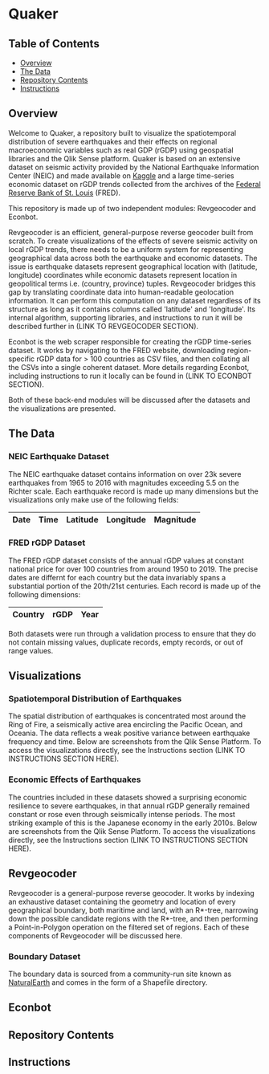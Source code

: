 # Quaker

## Table of Contents
- [Overview](#overview)
- [The Data](#the-data)
- [Repository Contents](#repository-contents)
- [Instructions](#instructions)

## Overview
Welcome to Quaker, a repository built to visualize the spatiotemporal distribution of severe earthquakes and their effects on regional macroeconomic variables such as real GDP (rGDP) using geospatial libraries and the Qlik Sense platform. Quaker is based on an extensive dataset on seismic activity provided by the National Earthquake Information Center (NEIC) and made available on [Kaggle](https://www.kaggle.com/datasets/usgs/earthquake-database) and a large time-series economic dataset on rGDP trends collected from the archives of the [Federal Reserve Bank of St. Louis](https://fred.stlouisfed.org/) (FRED). 

This repository is made up of two independent modules: Revgeocoder and Econbot. 

Revgeocoder is an efficient, general-purpose reverse geocoder built from scratch. To create visualizations of the effects of severe seismic activity on local rGDP trends, there needs to be a uniform system for representing geographical data across both the earthquake and economic datasets. The issue is earthquake datasets represent geographical location with (latitude, longitude) coordinates while economic datasets represent location in geopolitical terms i.e. (country, province) tuples. Revgeocoder bridges this gap by translating coordinate data into human-readable geolocation information. It can perform this computation on any dataset regardless of its structure as long as it contains columns called 'latitude' and 'longitude'. Its internal algorithm, supporting libraries, and instructions to run it will be described further in (LINK TO REVGEOCODER SECTION).

Econbot is the web scraper responsible for creating the rGDP time-series dataset. It works by navigating to the FRED website, downloading region-specific rGDP data for > 100 countries as CSV files, and then collating all the CSVs into a single coherent dataset. More details regarding Econbot, including instructions to run it locally can be found in (LINK TO ECONBOT SECTION).

Both of these back-end modules will be discussed after the datasets and the visualizations are presented.


## The Data

### NEIC Earthquake Dataset
The NEIC earthquake dataset contains information on over 23k severe earthquakes from 1965 to 2016 with magnitudes exceeding 5.5 on the Richter scale. Each earthquake record is made up many dimensions but the visualizations only make use of the following fields:

| Date | Time | Latitude | Longitude | Magnitude |
| ---- | ---- | -------- | --------- | --------- |


### FRED rGDP Dataset
The FRED rGDP dataset consists of the annual rGDP values at constant national price for over 100 countries from around 1950 to 2019. The precise dates are differnt for each country but the data invariably spans a substantial portion of the 20th/21st centuries. Each record is made up of the following dimensions:
 
| Country | rGDP | Year | 
| ---- | ---- | ------- |


Both datasets were run through a validation process to ensure that they do not contain missing values, duplicate records, empty records, or out of range values. 

## Visualizations

### Spatiotemporal Distribution of Earthquakes
The spatial distribution of earthquakes is concentrated most around the Ring of Fire, a seismically active area encircling the Pacific Ocean, and Oceania. The data reflects a weak positive variance between earthquake frequency and time. Below are screenshots from the Qlik Sense Platform. To access the visualizations directly, see the Instructions section (LINK TO INSTRUCTIONS SECTION HERE).

### Economic Effects of Earthquakes 
The countries included in these datasets showed a surprising economic resilience to severe earthquakes, in that annual rGDP generally remained constant or rose even through seismically intense periods. The most striking example of this is the Japanese economy in the early 2010s. Below are screenshots from the Qlik Sense Platform. To access the visualizations directly, see the Instructions section (LINK TO INSTRUCTIONS SECTION HERE).


## Revgeocoder
Revgeocoder is a general-purpose reverse geocoder. It works by indexing an exhaustive dataset containing the geometry and location of every geographical boundary, both maritime and land, with an R*-tree, narrowing down the possible candidate regions with the R*-tree, and then performing a Point-in-Polygon operation on the filtered set of regions. Each of these components of Revgeocoder will be discussed here.

### Boundary Dataset
The boundary data is sourced from a community-run site known as [NaturalEarth](https://www.naturalearthdata.com/downloads/) and comes in the form of a Shapefile directory. 

## Econbot


## Repository Contents


## Instructions